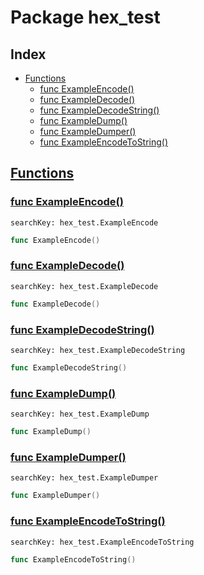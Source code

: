 # Package hex_test

## Index

* [Functions](#func)
    * [func ExampleEncode()](#ExampleEncode)
    * [func ExampleDecode()](#ExampleDecode)
    * [func ExampleDecodeString()](#ExampleDecodeString)
    * [func ExampleDump()](#ExampleDump)
    * [func ExampleDumper()](#ExampleDumper)
    * [func ExampleEncodeToString()](#ExampleEncodeToString)


## <a id="func" href="#func">Functions</a>

### <a id="ExampleEncode" href="#ExampleEncode">func ExampleEncode()</a>

```
searchKey: hex_test.ExampleEncode
```

```Go
func ExampleEncode()
```

### <a id="ExampleDecode" href="#ExampleDecode">func ExampleDecode()</a>

```
searchKey: hex_test.ExampleDecode
```

```Go
func ExampleDecode()
```

### <a id="ExampleDecodeString" href="#ExampleDecodeString">func ExampleDecodeString()</a>

```
searchKey: hex_test.ExampleDecodeString
```

```Go
func ExampleDecodeString()
```

### <a id="ExampleDump" href="#ExampleDump">func ExampleDump()</a>

```
searchKey: hex_test.ExampleDump
```

```Go
func ExampleDump()
```

### <a id="ExampleDumper" href="#ExampleDumper">func ExampleDumper()</a>

```
searchKey: hex_test.ExampleDumper
```

```Go
func ExampleDumper()
```

### <a id="ExampleEncodeToString" href="#ExampleEncodeToString">func ExampleEncodeToString()</a>

```
searchKey: hex_test.ExampleEncodeToString
```

```Go
func ExampleEncodeToString()
```

